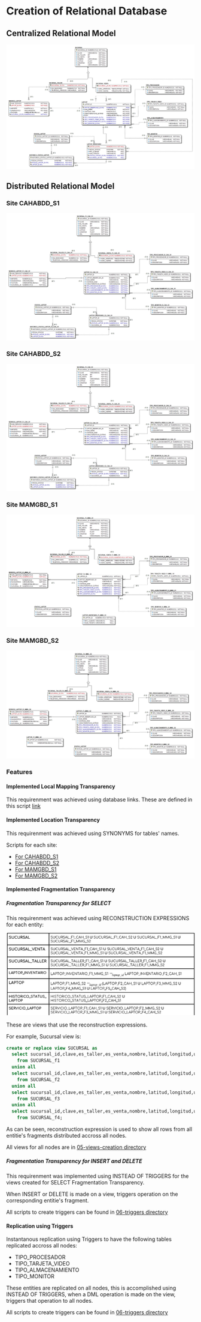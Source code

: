 # Creation of Relational Database

## Centralized Relational Model

![Centralized Relational Model](/Screenshots/global_scheme.jpg)

## Distributed Relational Model

### Site CAHABDD_S1

![Relational model for site CAHABDD_S1](/Screenshots/cahabdd_s1-local-scheme.jpg)

### Site CAHABDD_S2

![Relational model for site CAHABDD_S1](/Screenshots/cahabdd_s1-local-scheme.jpg)

### Site MAMGBD_S1

![Relational model for site CAHABDD_S1](/Screenshots/mamgbd_s1-local-schema.jpg)

### Site MAMGBD_S2

![Relational model for site CAHABDD_S1](/Screenshots/mamgbd_s2-local-schema.jpg)

### Features

#### Implemented Local Mapping Transparency

This requirenment was achieved using database links. These are defined
in this script [link](s-02-ilap-ligas.sql)

#### Implemented Location Transparency

This requirenment was achieved using SYNONYMS for tables' names.

Scripts for each site:

- [For CAHABDD_S1](/s-04-ilap-cah-s1-sinonimos.sql)
- [For CAHABDD_S2](/s-04-ilap-cah-s2-sinonimos.sql)
- [For MAMGBD_S1](/s-04-ilap-mmg-s1-sinonimos.sql)
- [For MAMGBD_S2](/s-04-ilap-mmg-s2-sinonimos.sql)

#### Implemented Fragmentation Transparency

##### Fragmentation Transparency for SELECT

This requirenment was achieved using RECONSTRUCTION EXPRESSIONS
for each entity:

![Reconstruction Expressions](/Screenshots/Reconstruction_Expressions.png)

These are views that use the reconstruction expressions.

For example, Sucursal view is:

```sql
create or replace view SUCURSAL as
  select sucursal_id,clave,es_taller,es_venta,nombre,latitud,longitud,url
    from SUCURSAL_f1
  union all
  select sucursal_id,clave,es_taller,es_venta,nombre,latitud,longitud,url
    from SUCURSAL_f2
  union all
  select sucursal_id,clave,es_taller,es_venta,nombre,latitud,longitud,url
    from SUCURSAL_f3
  union all
  select sucursal_id,clave,es_taller,es_venta,nombre,latitud,longitud,url
    from SUCURSAL_f4;
```

As can be seen, reconstruction expression is used to show
all rows from all entitie's fragments distributed accross all nodes.

All views for all nodes are in [05-views-creation directory](/05-views-creation)

##### Fragmentation Transparency for INSERT and DELETE

This requirenment was implemented using INSTEAD OF TRIGGERS for the views
created for SELECT Fragmentation Transparency.

When INSERT or DELETE is made on a view, triggers operation
on the corresponding entitie's fragment.

All scripts to create triggers can be found in [06-triggers directory](/06-triggers)

#### Replication using Triggers

Instantanous replication using Triggers to have the following
tables replicated accross all nodes:

- TIPO_PROCESADOR
- TIPO_TARJETA_VIDEO
- TIPO_ALMACENAMIENTO
- TIPO_MONITOR

These entities are replicated on all nodes, this is accomplished
using INSTEAD OF TRIGGERS, when a DML operation is made on
the view, triggers that operation to all nodes.

All scripts to create triggers can be found in [06-triggers directory](/06-triggers)
